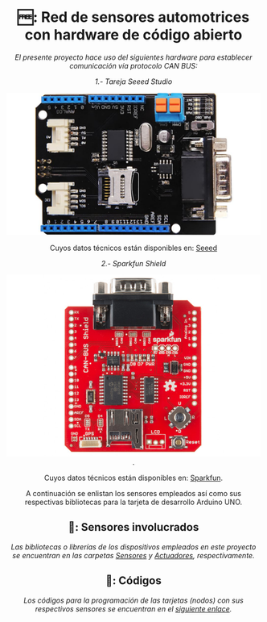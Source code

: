 <header>

<!--
  <<< Author notes: Course header >>>
-->

# 🆓: Red de sensores automotrices con hardware de código abierto

_El presente proyecto hace uso del siguientes hardware para establecer comunicación vía protocolo CAN BUS:_

*1.- Tareja Seeed Studio*

![Seeed Studio](https://github.com/LASGaspariano/red-sensores-automotrices/blob/main/Tessel_CAN-BUS-Shield_30110896-01.jpg)

Cuyos datos técnicos están disponibles en: [Seeed](https://www.seeedstudio.com/CAN-BUS-Shield-V2.html?srsltid=AfmBOooxECFFg5UrVvI3tu7SZtpY-n5GCdLO14jTlGvd5yURRbmcR_oN)

*2.- Sparkfun Shield*

![Sparkfun Shield](https://github.com/LASGaspariano/red-sensores-automotrices/blob/main/can-bus-shield-para-arduino.jpg). 

Cuyos datos técnicos están disponibles en: [Sparkfun](https://www.sparkfun.com/can-bus-shield.html).

A continuación se enlistan los sensores empleados así como sus respectivas bibliotecas para la tarjeta de desarrollo Arduino UNO.

## 📁: Sensores involucrados

_Las bibliotecas o librerías de los dispositivos empleados en este proyecto se encuentran en las carpetas [Sensores](https://github.com/LASGaspariano/red-sensores-automotrices/tree/main/C%C3%B3digos%20Arduino/Sensores) y [Actuadores](https://github.com/LASGaspariano/red-sensores-automotrices/tree/main/C%C3%B3digos%20Arduino/Actuadores), respectivamente._

## 📁: Códigos

_Los códigos para la programación de las tarjetas (nodos) con sus respectivos sensores se encuentran en el [siguiente enlace](https://github.com/LASGaspariano/red-sensores-automotrices/tree/main/C%C3%B3digos%20Arduino)._

